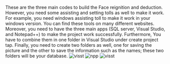 These are the three main codes to build the Face reignition and deduction. However, you need some assisting and setting tolls as well to make it work. For example, you need windows assisting toll to make it work in your windows version. You can find these tools on many different websites. Moreover, you need to have the three main apps (SQL server, Visual Studio, and Notepad++) to make the project work successfully. Furthermore, You have to combine them in one folder in Visual Studio under create project tap. Finally, you need to create two folders as well, one for saving the picture and the other to save the information such as the names; these two folders will be your database. 
![visst](https://user-images.githubusercontent.com/83149561/116173581-d9144e00-a6da-11eb-8b40-21d6d40797f1.jpeg)
![npp](https://user-images.githubusercontent.com/83149561/116173598-dfa2c580-a6da-11eb-9d6e-3c77d4c7a349.jpeg)
![visst](https://user-images.githubusercontent.com/83149561/116173621-e92c2d80-a6da-11eb-94ff-68cbf2441e48.jpeg)
